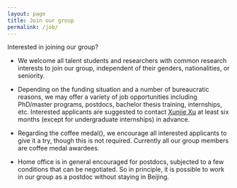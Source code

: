 ```yaml
---
layout: page
title: Join our group
permalink: /job/
---
```


Interested in joining our group? 

 - We welcome all talent students and researchers with common research interests to join our group, independent of their genders, nationalities, or seniority. 

 - Depending on the funding situation and a number of bureaucratic reasons, we may offer a variety of job opportunities including PhD/master programs, postdocs, bachelor thesis training, internships, etc. Interested applicants are suggested to contact [Xunjie Xu](/about/) at least six months (except for undergraduate internships) in advance.

 - Regarding the coffee medal(), we encourage all interested applicants to give it a try, though this is not required. Currently all our group members are coffee medal awardees. 

 - Home office is in general encouraged for postdocs, subjected to a few conditions that can be negotiated. So in principle, it is possible to work in our group as a postdoc without staying in Beijing. 
